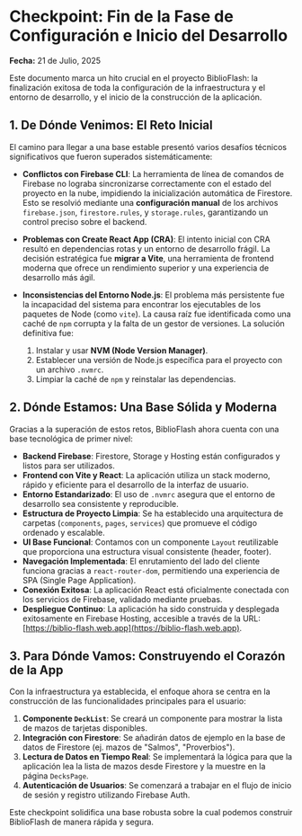 # Checkpoint: Fin de la Fase de Configuración e Inicio del Desarrollo

**Fecha:** 21 de Julio, 2025

Este documento marca un hito crucial en el proyecto BiblioFlash: la finalización exitosa de toda la configuración de la infraestructura y el entorno de desarrollo, y el inicio de la construcción de la aplicación.

## 1. De Dónde Venimos: El Reto Inicial

El camino para llegar a una base estable presentó varios desafíos técnicos significativos que fueron superados sistemáticamente:

*   **Conflictos con Firebase CLI**: La herramienta de línea de comandos de Firebase no lograba sincronizarse correctamente con el estado del proyecto en la nube, impidiendo la inicialización automática de Firestore. Esto se resolvió mediante una **configuración manual** de los archivos `firebase.json`, `firestore.rules`, y `storage.rules`, garantizando un control preciso sobre el backend.

*   **Problemas con Create React App (CRA)**: El intento inicial con CRA resultó en dependencias rotas y un entorno de desarrollo frágil. La decisión estratégica fue **migrar a Vite**, una herramienta de frontend moderna que ofrece un rendimiento superior y una experiencia de desarrollo más ágil.

*   **Inconsistencias del Entorno Node.js**: El problema más persistente fue la incapacidad del sistema para encontrar los ejecutables de los paquetes de Node (como `vite`). La causa raíz fue identificada como una caché de `npm` corrupta y la falta de un gestor de versiones. La solución definitiva fue:
    1.  Instalar y usar **NVM (Node Version Manager)**.
    2.  Establecer una versión de Node.js específica para el proyecto con un archivo `.nvmrc`.
    3.  Limpiar la caché de `npm` y reinstalar las dependencias.

## 2. Dónde Estamos: Una Base Sólida y Moderna

Gracias a la superación de estos retos, BiblioFlash ahora cuenta con una base tecnológica de primer nivel:

*   **Backend Firebase**: Firestore, Storage y Hosting están configurados y listos para ser utilizados.
*   **Frontend con Vite y React**: La aplicación utiliza un stack moderno, rápido y eficiente para el desarrollo de la interfaz de usuario.
*   **Entorno Estandarizado**: El uso de `.nvmrc` asegura que el entorno de desarrollo sea consistente y reproducible.
*   **Estructura de Proyecto Limpia**: Se ha establecido una arquitectura de carpetas (`components`, `pages`, `services`) que promueve el código ordenado y escalable.
*   **UI Base Funcional**: Contamos con un componente `Layout` reutilizable que proporciona una estructura visual consistente (header, footer).
*   **Navegación Implementada**: El enrutamiento del lado del cliente funciona gracias a `react-router-dom`, permitiendo una experiencia de SPA (Single Page Application).
*   **Conexión Exitosa**: La aplicación React está oficialmente conectada con los servicios de Firebase, validado mediante pruebas.
*   **Despliegue Continuo**: La aplicación ha sido construida y desplegada exitosamente en Firebase Hosting, accesible a través de la URL: [https://biblio-flash.web.app](https://biblio-flash.web.app).

## 3. Para Dónde Vamos: Construyendo el Corazón de la App

Con la infraestructura ya establecida, el enfoque ahora se centra en la construcción de las funcionalidades principales para el usuario:

1.  **Componente `DeckList`**: Se creará un componente para mostrar la lista de mazos de tarjetas disponibles.
2.  **Integración con Firestore**: Se añadirán datos de ejemplo en la base de datos de Firestore (ej. mazos de "Salmos", "Proverbios").
3.  **Lectura de Datos en Tiempo Real**: Se implementará la lógica para que la aplicación lea la lista de mazos desde Firestore y la muestre en la página `DecksPage`.
4.  **Autenticación de Usuarios**: Se comenzará a trabajar en el flujo de inicio de sesión y registro utilizando Firebase Auth.

Este checkpoint solidifica una base robusta sobre la cual podemos construir BiblioFlash de manera rápida y segura.
